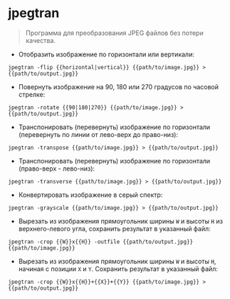 # jpegtran

> Программа для преобразования JPEG файлов без потери качества.

- Отобразить изображение по горизонтали или вертикали:

`jpegtran -flip {{horizontal|vertical}} {{path/to/image.jpg}} > {{path/to/output.jpg}}`

- Повернуть изображение на 90, 180 или 270 градусов по часовой стрелке:

`jpegtran -rotate {{90|180|270}} {{path/to/image.jpg}} > {{path/to/output.jpg}}`

- Транспонировать (перевернуть) изображение по горизонтали (перевернуть по линии от лево-верх до право-низ):

`jpegtran -transpose {{path/to/image.jpg}} > {{path/to/output.jpg}}`

- Транспонировать (перевернуть) изображение по горизонтали (право-верх - лево-низ):

`jpegtran -transverse {{path/to/image.jpg}} > {{path/to/output.jpg}}`

- Конвертировать изображение в серый спектр:

`jpegtran -grayscale {{path/to/image.jpg}} > {{path/to/output.jpg}}`

- Вырезать из изображения прямоугольник ширины `W` и высоты `H` из верхнего-левого угла, сохранить результат в указанный файл:

`jpegtran -crop {{W}}x{{H}} -outfile {{path/to/output.jpg}} {{path/to/image.jpg}}`

- Вырезать из изображения прямоугольник ширины `W` и высоты `H`, начиная с позиции `X` и `Y`. Сохранить результат в указанный файл:

`jpegtran -crop {{W}}x{{H}}+{{X}}+{{Y}} {{path/to/image.jpg}} > {{path/to/output.jpg}}`
